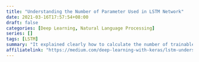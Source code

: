 ```yaml
---
title: "Understanding the Number of Parameter Used in LSTM Network"
date: 2021-03-16T17:57:54+08:00
draft: false
categories: [Deep Learning, Natural Language Processing]
series: []
tags: [LSTM]
summary: "It explained clearly how to calculate the number of trainable parameters used in the LSTM network."
affiliatelink: "https://medium.com/deep-learning-with-keras/lstm-understanding-the-number-of-parameters-c4e087575756"
---
```

